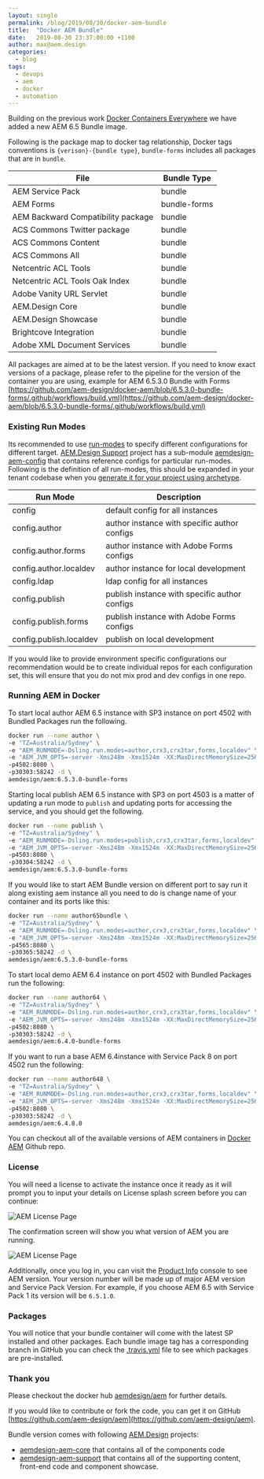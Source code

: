 ```yaml
---
layout: single
permalink: /blog/2019/08/30/docker-aem-bundle
title:  "Docker AEM Bundle"
date:   2019-08-30 23:37:00:00 +1100
author: max@aem.design
categories:
  - blog
tags:
  - devops
  - aem
  - docker
  - automation
---
```


Building on the previous work [Docker Containers Everywhere](/blog/2019/07/01/docker-containers-everywhere) we have added a new AEM 6.5 Bundle image.

Following is the package map to docker tag relationship, Docker tags conventions is ```{verison}-{bundle type}```, `bundle-forms` includes all packages that are in `bundle`.

| File | Bundle Type |
| ---  | ---    |
| AEM Service Pack | bundle |
| AEM Forms | bundle-forms |
| AEM Backward Compatibility package | bundle |
| ACS Commons Twitter package | bundle |
| ACS Commons Content | bundle |
| ACS Commons All | bundle |
| Netcentric ACL Tools | bundle |
| Netcentric ACL Tools Oak Index | bundle |
| Adobe Vanity URL Servlet | bundle |
| AEM.Design Core | bundle |
| AEM.Design Showcase | bundle |
| Brightcove Integration | bundle |
| Adobe XML Document Services | bundle |

All packages are aimed at to be the latest version. If you need to know exact versions of a package, please refer to the pipeline for the version of the container you are using, example for AEM 6.5.3.0 Bundle with Forms [https://github.com/aem-design/docker-aem/blob/6.5.3.0-bundle-forms/.github/workflows/build.yml](https://github.com/aem-design/docker-aem/blob/6.5.3.0-bundle-forms/.github/workflows/build.yml)

### Existing Run Modes

Its recommended to use [run-modes](https://docs.adobe.com/content/help/en/experience-manager-64/deploying/configuring/configure-runmodes.html) to specify different configurations for different target. [AEM.Design Support](https://github.com/aem-design/aemdesign-aem-support) project has a sub-module [aemdesign-aem-config](https://github.com/aem-design/aemdesign-aem-support/tree/master/aemdesign-aem-config) that contains reference configs for particular run-modes. Following is the definition of all run-modes, this should be expanded in your tenant codebase when you [generate it for your project using archetype](/manifesto/project/#project-archetype).

| Run Mode | Description |
|----------|--------------|
| config | default config for all instances |
| config.author | author instance with specific author configs |
| config.author.forms | author instance with Adobe Forms configs |
| config.author.localdev | author instance for local development |
| config.ldap | ldap config for all instances |
| config.publish | publish instance with specific author configs |
| config.publish.forms | publish instance with Adobe Forms configs |
| config.publish.localdev| publish on local development |

If you would like to provide environment specific configurations our recommendation would be to create individual repos for each configuration set, this will ensure that you do not mix prod and dev configs in one repo.

### Running AEM in Docker

To start local author AEM 6.5 instance with SP3 instance on port 4502 with Bundled Packages run the following.

```bash
docker run --name author \
-e "TZ=Australia/Sydney" \
-e "AEM_RUNMODE=-Dsling.run.modes=author,crx3,crx3tar,forms,localdev" \
-e "AEM_JVM_OPTS=-server -Xms248m -Xmx1524m -XX:MaxDirectMemorySize=256M -XX:+CMSClassUnloadingEnabled -Djava.awt.headless=true -Dorg.apache.felix.http.host=0.0.0.0 -Xdebug -Xrunjdwp:transport=dt_socket,server=y,address=58242,suspend=n" \
-p4502:8080 \
-p30303:58242 -d \
aemdesign/aem:6.5.3.0-bundle-forms
```

Starting local publish AEM 6.5 instance with SP3 on port 4503 is a matter of updating a run mode to `publish` and updating ports for accessing the service, and you should get the following.

```bash
docker run --name publish \
-e "TZ=Australia/Sydney" \
-e "AEM_RUNMODE=-Dsling.run.modes=publish,crx3,crx3tar,forms,localdev" \
-e "AEM_JVM_OPTS=-server -Xms248m -Xmx1524m -XX:MaxDirectMemorySize=256M -XX:+CMSClassUnloadingEnabled -Djava.awt.headless=true -Dorg.apache.felix.http.host=0.0.0.0 -Xdebug -Xrunjdwp:transport=dt_socket,server=y,address=58242,suspend=n" \
-p4503:8080 \
-p30304:58242 -d \
aemdesign/aem:6.5.3.0-bundle-forms
```

If you would like to start AEM Bundle version on different port to say run it along existing aem instance all you need to do is change name of your container and its ports like this:

```bash
docker run --name author65bundle \
-e "TZ=Australia/Sydney" \
-e "AEM_RUNMODE=-Dsling.run.modes=author,crx3,crx3tar,forms,localdev" \
-e "AEM_JVM_OPTS=-server -Xms248m -Xmx1524m -XX:MaxDirectMemorySize=256M -XX:+CMSClassUnloadingEnabled -Djava.awt.headless=true -Dorg.apache.felix.http.host=0.0.0.0 -Xdebug -Xrunjdwp:transport=dt_socket,server=y,address=58242,suspend=n" \
-p4565:8080 \
-p30365:58242 -d \
aemdesign/aem:6.5.3.0-bundle-forms
```

To start local demo AEM 6.4 instance on port 4502 with Bundled Packages run the following:

```bash
docker run --name author64 \
-e "TZ=Australia/Sydney" \
-e "AEM_RUNMODE=-Dsling.run.modes=author,crx3,crx3tar,forms,localdev" \
-e "AEM_JVM_OPTS=-server -Xms248m -Xmx1524m -XX:MaxDirectMemorySize=256M -XX:+CMSClassUnloadingEnabled -Djava.awt.headless=true -Dorg.apache.felix.http.host=0.0.0.0 -Xdebug -Xrunjdwp:transport=dt_socket,server=y,address=58242,suspend=n" \
-p4502:8080 \
-p30303:58242 -d \
aemdesign/aem:6.4.0-bundle-forms
```

If you want to run a base AEM 6.4instance with Service Pack 8 on port 4502 run the following:

```bash
docker run --name author648 \
-e "TZ=Australia/Sydney" \
-e "AEM_RUNMODE=-Dsling.run.modes=author,crx3,crx3tar,forms,localdev" \
-e "AEM_JVM_OPTS=-server -Xms248m -Xmx1524m -XX:MaxDirectMemorySize=256M -XX:+CMSClassUnloadingEnabled -Djava.awt.headless=true -Dorg.apache.felix.http.host=0.0.0.0 -Xdebug -Xrunjdwp:transport=dt_socket,server=y,address=58242,suspend=n" \
-p4502:8080 \
-p30303:58242 -d \
aemdesign/aem:6.4.8.0
```

You can checkout all of the available versions of AEM containers in [Docker AEM](https://github.com/aem-design/docker-aem/branches/all) Github repo.

### License

You will need a license to activate the instance once it ready as it will prompt you to input your details on License splash screen before you can continue:

![AEM License Page](/assets/images/license/license-page.png)

The confirmation screen will show you what version of AEM you are running.

![AEM License Page](/assets/images/license/license-confirm.png)

Additionally, once you log in, you can visit the [Product Info](http://localhost:4502/system/console/productinfo) console to see AEM version. Your version number will be made up of major AEM version and Service Pack Version. For example, if you choose AEM 6.5 with Service Pack 1 its version will be `6.5.1.0`.

### Packages

You will notice that your bundle container will come with the latest SP installed and other packages. Each bundle image tag has a corresponding branch in GitHub you can check the [.travis.yml](https://github.com/aem-design/aem/blob/6.5.0-bundle/.travis.yml) file to see which packages are pre-installed.

### Thank you

Please checkout the docker hub [aemdesign/aem](https://hub.docker.com/r/aemdesign/aem) for further details.

If you would like to contribute or fork the code, you can get it on GitHub [https://github.com/aem-design/aem](https://github.com/aem-design/aem).

Bundle version comes with following [AEM.Design](https://github.com/aem-design) projects:

- [aemdesign-aem-core](https://github.com/aem-design/aemdesign-aem-core) that contains all of the components code
- [aemdesign-aem-support](https://github.com/aem-design/aemdesign-aem-support) that contains all of the supporting content, front-end code and component showcase.
